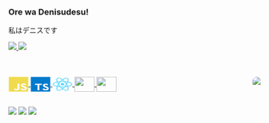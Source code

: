 
  ###  Ore wa Denisudesu!

私はデニスです


<div align="center" style="display: flex">
  <a href="https://github.com/uLuccas">
  <img height="170em" src="https://github-readme-stats.vercel.app/api?username=DenisRaineri&show_icons=true&theme=radical&include_all_commits=true&count_private=true"/>
  <img height="170em" src="https://github-readme-stats.vercel.app/api/top-langs/?username=DenisRaineri&layout=compact&langs_count=7&theme=radical"/>
</div>

<div style="display: inline_block"><br>
  
  
  

  <div style="display: inline_block"><br>
<div style="display: inline_block"><br>
  <img align="center"  height="30" width="40" src="https://raw.githubusercontent.com/devicons/devicon/master/icons/javascript/javascript-plain.svg">
  <img align="center"  height="30" width="40" src="https://raw.githubusercontent.com/devicons/devicon/master/icons/typescript/typescript-plain.svg">
  <img align="center"  height="30" width="40" src="https://raw.githubusercontent.com/devicons/devicon/master/icons/react/react-original.svg">
  <img align="center"  height="30" width="40" src="https://cdn.jsdelivr.net/gh/devicons/devicon/icons/nodejs/nodejs-original.svg">
  <img align="center"  height="30" width="40" src="https://cdn.jsdelivr.net/gh/devicons/devicon/icons/graphql/graphql-plain.svg">
    <img align="right"  height="150" style="border-radius:10px;" src="https://i.kym-cdn.com/photos/images/original/000/990/645/a57.gif"> 

</div>

  ##

<div> 
  <a href="https://www.instagram.com/denis_raineri/" target="_blank"><img src="https://img.shields.io/badge/-Instagram-%23E4405F?style=for-the-badge&logo=instagram&logoColor=white" target="_blank"></a>
  <a href = "mailto:denispraineri@gmail.com"><img src="https://img.shields.io/badge/-Gmail-%23333?style=for-the-badge&logo=gmail&logoColor=white" target="_blank"></a>
  <a href="https://www.linkedin.com/in/denis-raineri-63a61b162/" target="_blank"><img src="https://img.shields.io/badge/-LinkedIn-%230077B5?style=for-the-badge&logo=linkedin&logoColor=white" target="_blank"></a> 
</div>
